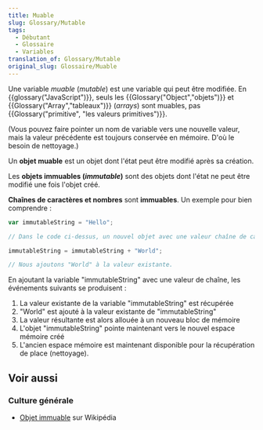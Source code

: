 ```yaml
---
title: Muable
slug: Glossary/Mutable
tags:
  - Débutant
  - Glossaire
  - Variables
translation_of: Glossary/Mutable
original_slug: Glossaire/Muable
---
```


Une variable _muable_ (_mutable_) est une variable qui peut être modifiée. En {{glossary("JavaScript")}}, seuls les {{Glossary("Object","objets")}} et {{Glossary("Array","tableaux")}} (_arrays_) sont muables, pas {{Glossary("primitive", "les valeurs primitives")}}.

(Vous pouvez faire pointer un nom de variable vers une nouvelle valeur, mais la valeur précédente est toujours conservée en mémoire. D'où le besoin de nettoyage.)

Un **objet muable** est un objet dont l'état peut être modifié après sa création.

Les **objets immuables (_immutable_)** sont des objets dont l'état ne peut être modifié une fois l'objet créé.

**Chaînes de caractères et nombres** sont **immuables**. Un exemple pour bien comprendre :

```js
var immutableString = "Hello";

// Dans le code ci-dessus, un nouvel objet avec une valeur chaîne de caractère est créé.

immutableString = immutableString + "World";

// Nous ajoutons "World" à la valeur existante.
```

En ajoutant la variable "immutableString" avec une valeur de chaîne, les événements suivants se produisent :

1. La valeur existante de la variable "immutableString" est récupérée
2. "World" est ajouté à la valeur existante de "immutableString"
3. La valeur résultante est alors allouée à un nouveau bloc de mémoire
4. L'objet "immutableString" pointe maintenant vers le nouvel espace mémoire créé
5. L'ancien espace mémoire est maintenant disponible pour la récupération de place (nettoyage).

## Voir aussi

### Culture générale

- [Objet immuable](https://fr.wikipedia.org/wiki/Objet_immuable) sur Wikipédia
